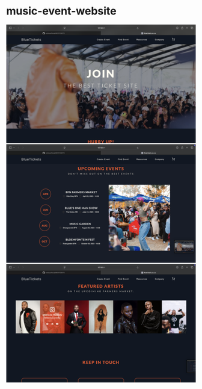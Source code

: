 # music-event-website
![image alt](https://github.com/mrblueofficial/WEBTICKETS/blob/master/Screenshot%202025-07-09%20at%2022.26.14.png?raw=true)
![image alt](https://github.com/mrblueofficial/WEBTICKETS/blob/master/Screenshot%202025-07-09%20at%2022.26.19.png?raw=true)
![image alt](https://github.com/mrblueofficial/WEBTICKETS/blob/master/Screenshot%202025-07-09%20at%2022.26.25.png?raw=true)
